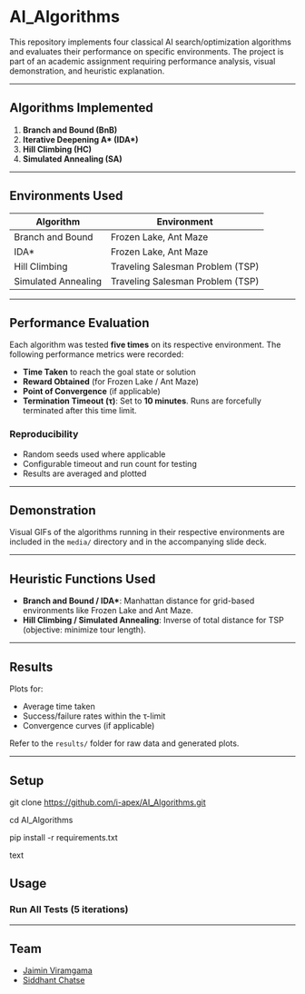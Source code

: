 # AI_Algorithms

This repository implements four classical AI search/optimization algorithms and evaluates their performance on specific environments. The project is part of an academic assignment requiring performance analysis, visual demonstration, and heuristic explanation.

---

## Algorithms Implemented

1. **Branch and Bound (BnB)**
2. **Iterative Deepening A\* (IDA\*)**
3. **Hill Climbing (HC)**
4. **Simulated Annealing (SA)**

---

## Environments Used

| Algorithm          | Environment      |
|--------------------|------------------|
| Branch and Bound   | Frozen Lake, Ant Maze |
| IDA\*              | Frozen Lake, Ant Maze |
| Hill Climbing      | Traveling Salesman Problem (TSP) |
| Simulated Annealing| Traveling Salesman Problem (TSP) |

---

## Performance Evaluation

Each algorithm was tested **five times** on its respective environment. The following performance metrics were recorded:

- **Time Taken** to reach the goal state or solution
- **Reward Obtained** (for Frozen Lake / Ant Maze)
- **Point of Convergence** (if applicable)
- **Termination Timeout (τ)**: Set to **10 minutes**. Runs are forcefully terminated after this time limit.

### Reproducibility

- Random seeds used where applicable
- Configurable timeout and run count for testing
- Results are averaged and plotted

---

## Demonstration

Visual GIFs of the algorithms running in their respective environments are included in the `media/` directory and in the accompanying slide deck.

---

## Heuristic Functions Used

- **Branch and Bound / IDA\***: Manhattan distance for grid-based environments like Frozen Lake and Ant Maze.
- **Hill Climbing / Simulated Annealing**: Inverse of total distance for TSP (objective: minimize tour length).

---

## Results

Plots for:
- Average time taken
- Success/failure rates within the τ-limit
- Convergence curves (if applicable)

Refer to the `results/` folder for raw data and generated plots.

---

## Setup
git clone https://github.com/i-apex/AI_Algorithms.git

cd AI_Algorithms

pip install -r requirements.txt

text

## Usage
### Run All Tests (5 iterations)

---

## Team
- [Jaimin Viramgama](https://github.com/i-apex)  
- [Siddhant Chatse](https://github.com/sid1309)
